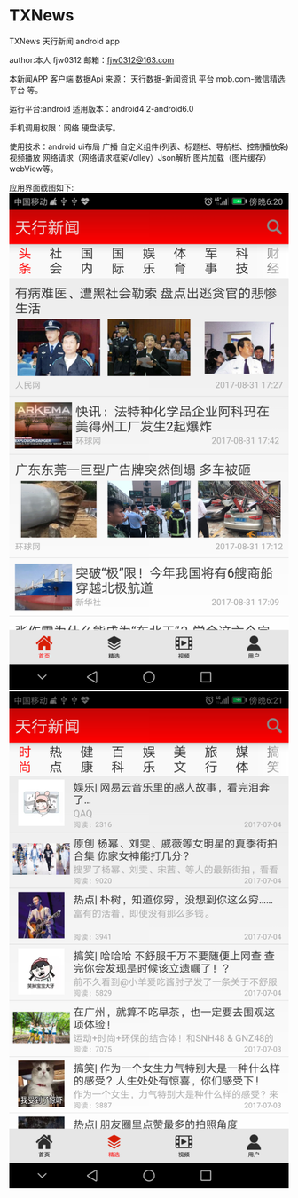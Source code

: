 # TXNews
TXNews 天行新闻  android app

author:本人 fjw0312   邮箱：fjw0312@163.com

本新闻APP 客户端 数据Api 来源： 天行数据-新闻资讯 平台  mob.com-微信精选 平台 等。

运行平台:android   适用版本：android4.2-android6.0

手机调用权限：网络  硬盘读写。

使用技术：android ui布局 广播 自定义组件(列表、标题栏、导航栏、控制播放条) 视频播放
          网络请求（网络请求框架Volley）Json解析 图片加载（图片缓存） webView等。
		  
应用界面截图如下:
![](https://github.com/fjw0312/TXNews/raw/master/截图图片示例/Screenshot_20170831-182059.png)  ![](https://github.com/fjw0312/TXNews/raw/master/截图图片示例/Screenshot_20170831-182108.png)